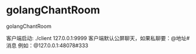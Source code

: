 # golangChantRoom
golangChantRoom

客户端启动:    ./client 127.0.0.1:9999
客户端默认公屏聊天，如果私聊要：@地址#消息  例如：@127.0.0.1:48078#333

